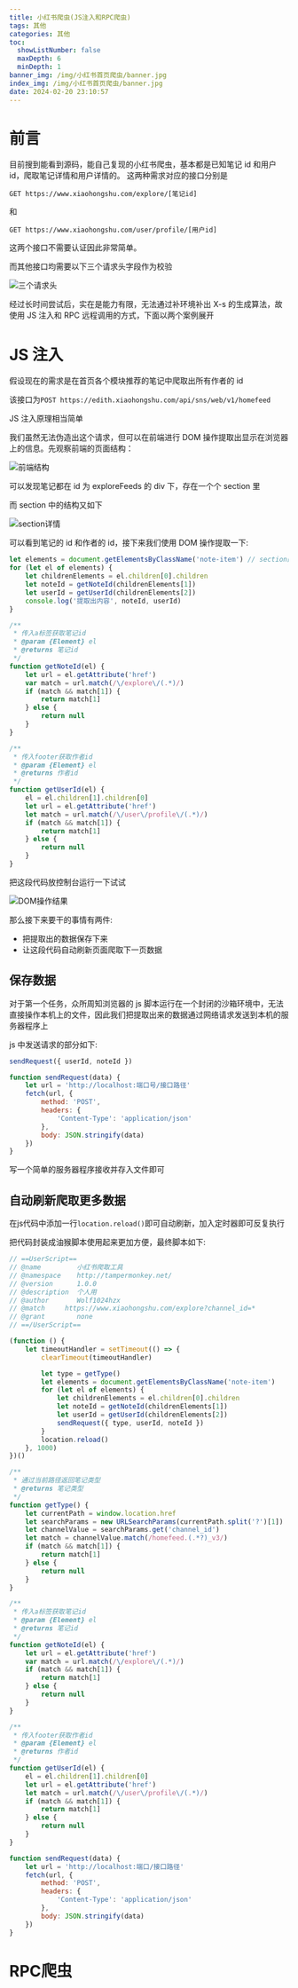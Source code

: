 ```yaml
---
title: 小红书爬虫(JS注入和RPC爬虫)
tags: 其他
categories: 其他
toc:
  showListNumber: false
  maxDepth: 6
  minDepth: 1
banner_img: /img/小红书首页爬虫/banner.jpg
index_img: /img/小红书首页爬虫/banner.jpg
date: 2024-02-20 23:10:57
---
```


# 前言

目前搜到能看到源码，能自己复现的小红书爬虫，基本都是已知笔记 id 和用户 id，爬取笔记详情和用户详情的。
这两种需求对应的接口分别是

```shell
GET https://www.xiaohongshu.com/explore/[笔记id]
```

和

```shell
GET https://www.xiaohongshu.com/user/profile/[用户id]
```

这两个接口不需要认证因此非常简单。

而其他接口均需要以下三个请求头字段作为校验

![三个请求头](/img/小红书首页爬虫/homefeed接口请求头.jpg)

经过长时间尝试后，实在是能力有限，无法通过补环境补出 X-s 的生成算法，故使用 JS 注入和 RPC 远程调用的方式，下面以两个案例展开

# JS 注入

假设现在的需求是在首页各个模块推荐的笔记中爬取出所有作者的 id

该接口为`POST https://edith.xiaohongshu.com/api/sns/web/v1/homefeed`

JS 注入原理相当简单

我们虽然无法伪造出这个请求，但可以在前端进行 DOM 操作提取出显示在浏览器上的信息。先观察前端的页面结构：

![前端结构](/img/小红书首页爬虫/前端结构.jpg)

可以发现笔记都在 id 为 exploreFeeds 的 div 下，存在一个个 section 里

而 section 中的结构又如下

![section详情](/img/小红书首页爬虫/section详情.jpg)

可以看到笔记的 id 和作者的 id，接下来我们使用 DOM 操作提取一下:

```Javascript
let elements = document.getElementsByClassName('note-item') // section的class都是这个
for (let el of elements) {
    let childrenElements = el.children[0].children
    let noteId = getNoteId(childrenElements[1])
    let userId = getUserId(childrenElements[2])
    console.log('提取出内容', noteId, userId)
}

/**
 * 传入a标签获取笔记id
 * @param {Element} el
 * @returns 笔记id
 */
function getNoteId(el) {
    let url = el.getAttribute('href')
    var match = url.match(/\/explore\/(.*)/)
    if (match && match[1]) {
        return match[1]
    } else {
        return null
    }
}

/**
 * 传入footer获取作者id
 * @param {Element} el
 * @returns 作者id
 */
function getUserId(el) {
    el = el.children[1].children[0]
    let url = el.getAttribute('href')
    let match = url.match(/\/user\/profile\/(.*)/)
    if (match && match[1]) {
        return match[1]
    } else {
        return null
    }
}
```

把这段代码放控制台运行一下试试

![DOM操作结果](/img/小红书首页爬虫/DOM操作结果.jpg)

那么接下来要干的事情有两件:

- 把提取出的数据保存下来
- 让这段代码自动刷新页面爬取下一页数据

## 保存数据

对于第一个任务，众所周知浏览器的 js 脚本运行在一个封闭的沙箱环境中，无法直接操作本机上的文件，因此我们把提取出来的数据通过网络请求发送到本机的服务器程序上

js 中发送请求的部分如下:

```Javascript
sendRequest({ userId, noteId })

function sendRequest(data) {
    let url = 'http://localhost:端口号/接口路径'
    fetch(url, {
        method: 'POST',
        headers: {
            'Content-Type': 'application/json'
        },
        body: JSON.stringify(data)
    })
}
```

写一个简单的服务器程序接收并存入文件即可

## 自动刷新爬取更多数据

在js代码中添加一行`location.reload()`即可自动刷新，加入定时器即可反复执行

把代码封装成油猴脚本使用起来更加方便，最终脚本如下:

```Javascript
// ==UserScript==
// @name         小红书爬取工具
// @namespace    http://tampermonkey.net/
// @version      1.0.0
// @description  个人用
// @author       Wolf1024hzx
// @match     https://www.xiaohongshu.com/explore?channel_id=*
// @grant        none
// ==/UserScript==

(function () {
    let timeoutHandler = setTimeout(() => {
        clearTimeout(timeoutHandler)

        let type = getType()
        let elements = document.getElementsByClassName('note-item')
        for (let el of elements) {
            let childrenElements = el.children[0].children
            let noteId = getNoteId(childrenElements[1])
            let userId = getUserId(childrenElements[2])
            sendRequest({ type, userId, noteId })
        }
        location.reload()
    }, 1000)
})()

/**
 * 通过当前路径返回笔记类型
 * @returns 笔记类型
 */
function getType() {
    let currentPath = window.location.href
    let searchParams = new URLSearchParams(currentPath.split('?')[1])
    let channelValue = searchParams.get('channel_id')
    let match = channelValue.match(/homefeed.(.*?)_v3/)
    if (match && match[1]) {
        return match[1]
    } else {
        return null
    }
}

/**
 * 传入a标签获取笔记id
 * @param {Element} el
 * @returns 笔记id
 */
function getNoteId(el) {
    let url = el.getAttribute('href')
    var match = url.match(/\/explore\/(.*)/)
    if (match && match[1]) {
        return match[1]
    } else {
        return null
    }
}

/**
 * 传入footer获取作者id
 * @param {Element} el
 * @returns 作者id
 */
function getUserId(el) {
    el = el.children[1].children[0]
    let url = el.getAttribute('href')
    let match = url.match(/\/user\/profile\/(.*)/)
    if (match && match[1]) {
        return match[1]
    } else {
        return null
    }
}

function sendRequest(data) {
    let url = 'http://localhost:端口/接口路径'
    fetch(url, {
        method: 'POST',
        headers: {
            'Content-Type': 'application/json'
        },
        body: JSON.stringify(data)
    })
}

```

# RPC爬虫
